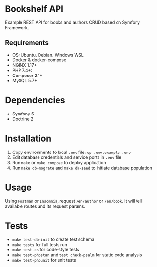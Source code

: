 # Bookshelf API

Example REST API for books and authors CRUD based on Symfony Framework.

## Requirements

- OS: Ubuntu, Debian, Windows WSL
- Docker & docker-compose
- NGINX 1.17+
- PHP 7.4+:
- Composer 2.1+
- MySQL 5.7+

# Dependencies

- Symfony 5
- Doctrine 2

# Installation

1. Copy environments to local `.env` file: `cp .env.example .env`
2. Edit database credentials and service ports in `.env` file
3. Run `make` or `make compose` to deploy application
4. Run `make db-mograte` and `make db-seed` to initiate database population

# Usage

Using `Postman` or `Insomnia`, request `/en/author` or `/en/book`. It will tell available routes and its request params.

# Tests
 - `make test-db-init` to create test schema
 - `make tests` for full tests run
 - `make test-cs` for code-style tests
 - `make test-phpstan` and `test check-psalm` for static code analysis
 - `make test-phpunit` for unit tests

[:license:]:   https://github.com/BeMySlaveDarlin/bookshelf/blob/master/LICENSE
